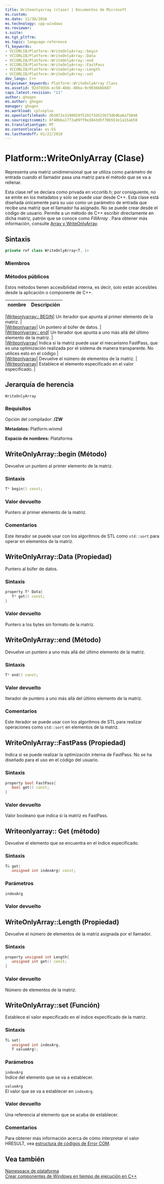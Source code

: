 ```yaml
---
title: Writeonlyarray (clase) | Documentos de Microsoft
ms.custom: 
ms.date: 12/30/2016
ms.technology: cpp-windows
ms.reviewer: 
s.suite: 
ms.tgt_pltfrm: 
ms.topic: language-reference
f1_keywords:
- VCCORLIB/Platform::WriteOnlyArray::begin
- VCCORLIB/Platform::WriteOnlyArray::Data
- VCCORLIB/Platform::WriteOnlyArray::end
- VCCORLIB/Platform::WriteOnlyArray::FastPass
- VCCORLIB/Platform::WriteOnlyArray::Length
- VCCORLIB/Platform::WriteOnlyArray::set
dev_langs: C++
helpviewer_keywords: Platform::WriteOnlyArray Class
ms.assetid: 92d7dd56-ec58-4b8c-88ba-9c903668b687
caps.latest.revision: "11"
author: ghogen
ms.author: ghogen
manager: ghogen
ms.workload: cplusplus
ms.openlocfilehash: d63072e3190929f5191f3d515b73dbd6a6a75040
ms.sourcegitcommit: 6f40bba1772a09ff0e3843d5f70b553e1a15ab50
ms.translationtype: MT
ms.contentlocale: es-ES
ms.lasthandoff: 01/22/2018
---
```

# <a name="platformwriteonlyarray-class"></a>Platform::WriteOnlyArray (Clase)
Representa una matriz unidimensional que se utiliza como parámetro de entrada cuando el llamador pasa una matriz para el método que se va a rellenar.  
  
 Esta clase ref se declara como privada en vccorlib.h; por consiguiente, no se emite en los metadatos y solo se puede usar desde C++. Esta clase está diseñada únicamente para su uso como un parámetro de entrada que recibe una matriz que el llamador ha asignado. No se puede crear desde el código de usuario. Permite a un método de C++ escribir directamente en dicha matriz, patrón que se conoce como *FillArray* . Para obtener más información, consulte [Array y WriteOnlyArray](../cppcx/array-and-writeonlyarray-c-cx.md).  
  
## <a name="syntax"></a>Sintaxis  
  
```cpp  
private ref class WriteOnlyArray<T, 1>  
```  
  
### <a name="members"></a>Miembros  
  
### <a name="public-methods"></a>Métodos públicos  
 Estos métodos tienen accesibilidad interna, es decir, solo están accesibles desde la aplicación o componente de C++.  
  
|nombre|Descripción|  
|----------|-----------------|  

|[Writeonlyarray:: BEGIN](#begin)| Un iterador que apunta al primer elemento de la matriz. |  
|[Writeonlyarray](#data)| Un puntero al búfer de datos. |  
|[Writeonlyarray:: end](#end)| Un iterador que apunta a uno más allá del último elemento de la matriz. |  
|[Writeonlyarray](#fastpass)| Indica si la matriz puede usar el mecanismo FastPass, que es una optimización realizada por el sistema de manera transparente. No utilices esto en el código |  
|[Writeonlyarray](#length)| Devuelve el número de elementos de la matriz. |  
|[Writeonlyarray](#set)| Establece el elemento especificado en el valor especificado. |  

  
## <a name="inheritance-hierarchy"></a>Jerarquía de herencia  
 `WriteOnlyArray`  
  
### <a name="requirements"></a>Requisitos  
 Opción del compilador: **/ZW**  
  
 **Metadatos:** Platform.winmd  
  
 **Espacio de nombres:** Plataforma  

## <a name="begin"></a>  WriteOnlyArray::begin (Método)
Devuelve un puntero al primer elemento de la matriz.  
  
### <a name="syntax"></a>Sintaxis  
  
```cpp  
T* begin() const;  
```  
  
### <a name="return-value"></a>Valor devuelto  
 Puntero al primer elemento de la matriz.  
  
### <a name="remarks"></a>Comentarios  
 Este iterador se puede usar con los algoritmos de STL como `std::sort` para operar en elementos de la matriz.  
  


## <a name="data"></a>  WriteOnlyArray::Data (Propiedad)
Puntero al búfer de datos.  
  
### <a name="syntax"></a>Sintaxis  
  
```cpp  
property T* Data{  
   T* get() const;  
}  
```  
  
### <a name="return-value"></a>Valor devuelto  
 Puntero a los bytes sin formato de la matriz.  
  


## <a name="end"></a>  WriteOnlyArray::end (Método)
Devuelve un puntero a uno más allá del último elemento de la matriz.  
  
### <a name="syntax"></a>Sintaxis  
  
```cpp  
T* end() const;  
```  
  
### <a name="return-value"></a>Valor devuelto  
 Iterador de puntero a uno más allá del último elemento de la matriz.  
  
### <a name="remarks"></a>Comentarios  
 Este iterador se puede usar con los algoritmos de STL para realizar operaciones como `std::sort` en elementos de la matriz.  
  


## <a name="fastpass"></a>  WriteOnlyArray::FastPass (Propiedad)
Indica si se puede realizar la optimización interna de FastPass. No se ha diseñado para el uso en el código del usuario.  
  
### <a name="syntax"></a>Sintaxis  
  
```cpp  
property bool FastPass{  
   bool get() const;  
}  
```  
  
### <a name="return-value"></a>Valor devuelto  
 Valor booleano que indica si la matriz es FastPass.  
  


## <a name="get"></a>Writeonlyarray:: Get (método)
Devuelve el elemento que se encuentra en el índice especificado.  
  
### <a name="syntax"></a>Sintaxis  
  
```cpp  
T& get(  
   unsigned int indexArg) const;  
```  
  
### <a name="parameters"></a>Parámetros  
 `indexArg`  
  
### <a name="return-value"></a>Valor devuelto  
  


## <a name="length"></a>  WriteOnlyArray::Length (Propiedad)
Devuelve el número de elementos de la matriz asignada por el llamador.  
  
### <a name="syntax"></a>Sintaxis  
  
```cpp  
property unsigned int Length{  
   unsigned int get() const;  
}  
```  
  
### <a name="return-value"></a>Valor devuelto  
 Número de elementos de la matriz.  
  


## <a name="set"></a>  WriteOnlyArray::set (Función)
Establece el valor especificado en el índice especificado de la matriz.  
  
### <a name="syntax"></a>Sintaxis  
  
```cpp  
T& set(  
   unsigned int indexArg,  
   T valueArg);  
```  
  
### <a name="parameters"></a>Parámetros  
 `indexArg`  
 Índice del elemento que se va a establecer.  
  
 `valueArg`  
 El valor que se va a establecer en `indexArg`.  
  
### <a name="return-value"></a>Valor devuelto  
 Una referencia al elemento que se acaba de establecer.  
  

  
### <a name="remarks"></a>Comentarios  
 Para obtener más información acerca de cómo interpretar el valor HRESULT, vea [estructura de códigos de Error COM](http://go.microsoft.com/fwlink/p/?LinkId=262045).  
  
  
## <a name="see-also"></a>Vea también  
 [Namespace de plataforma](platform-namespace-c-cx.md)   
 [Crear componentes de Windows en tiempo de ejecución en C++](/windows/uwp/winrt-components/creating-windows-runtime-components-in-cpp)